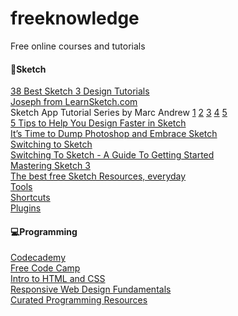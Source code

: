 # freeknowledge
Free online courses and tutorials


<h4>💎Sketch</h4>
<a href="http://webdesignledger.com/sketch-3-design-tutorials#sthash.twGm4DJx.dpbs" target="_blank">38 Best Sketch 3 Design Tutorials</a>
<br>
<a href="https://www.youtube.com/user/learnsketch/videos?sort=da&view=0&flow=grid" target="_blank">Joseph from LearnSketch.com</a>
<br>
Sketch App Tutorial Series by Marc Andrew
<a href="https://medium.com/sketch-app-sources/sketch-app-tutorial-series-part-1-of-4-1e4ee4265073#.agfu38xlk" target="_blank">1</a>
<a href="https://medium.com/sketch-app-sources/sketch-app-tutorial-series-part-2-of-5-b16e2236a2c4#.un8b8cjxj" target="_blank">2</a>
<a href="https://medium.com/sketch-app-sources/sketch-app-tutorial-series-part-3-of-5-b897cf4d08ee#.8g2zcnq06" target="_blank">3</a>
<a href="https://medium.com/sketch-app-sources/sketch-app-tutorial-series-part-4-of-5-af364e616238#.z5mvnflaf" target="_blank">4</a>
<a href="https://medium.com/sketch-app-sources/sketch-app-tutorial-series-part-5-of-5-5d9deb6ca111#.yk645agkc" target="_blank">5</a>
<br>
<a href="https://medium.com/product-labs/5-tips-to-help-you-design-faster-in-sketch-a9db54d10a72#.pq6hs5jkt" target="_blank">5 Tips to Help You Design Faster in Sketch</a>
<br>
<a href="https://medium.com/@bazdeas/its-time-to-dump-photoshop-and-embrace-sketch-c59ff242715d#.wtexcobso" target="_blank">It’s Time to Dump Photoshop and Embrace Sketch</a>
<br>
<a href="https://medium.com/design-philosophies/switching-to-sketch-556fcb5e46ad#.k97dnygpx" target="_blank">Switching to Sketch</a>
<br>
<a href="http://medialoot.com/blog/sketch-for-beginners-a-complete-getting-started-toolbox/" target="_blank">Switching To Sketch - A Guide To Getting Started</a>
<br>
<a href="https://designcode.io/sketch-mastering" target="_blank">Mastering Sketch 3</a>
<br>
<a href="http://sketchapp.tv/" target="_blank">The best free Sketch Resources, everyday</a>
<br>
<a href="http://www.sketchapp.com/features/#tools" target="_blank">Tools</a>
<br>
<a href="http://sketchshortcuts.com/" target="_blank">Shortcuts</a>
<br>
<a href="https://designcode.io/sketch-plugins" target="_blank">Plugins</a>


<h4>💻Programming</h4>
<a href="http://codecademy.com" target="_blank">Codecademy</a>
<br>
<a href="http://www.freecodecamp.com/" target="_blank">Free Code Camp</a>
<br>
<a href="https://www.udacity.com/course/intro-to-html-and-css--ud304" target="_blank">Intro to HTML and CSS</a>
<br>
<a href="https://www.udacity.com/course/responsive-web-design-fundamentals--ud893" target="_blank">Responsive Web Design Fundamentals</a>
<br>
<a href="https://github.com/Michael0x2a/curated-programming-resources/blob/master/resources.md#html-css-and-javascript" target="_blank">Curated Programming Resources</a>
